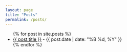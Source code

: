 ```yaml
---
layout: page
title: "Posts"
permalink: /posts/
---
```

<ul>
  {% for post in site.posts %}
    <li>
      <a href="{{ post.url | relative_url }}">{{ post.title }}</a> - 
      <span>{{ post.date | date: "%B %d, %Y" }}</span>
    </li>
  {% endfor %}
</ul>
